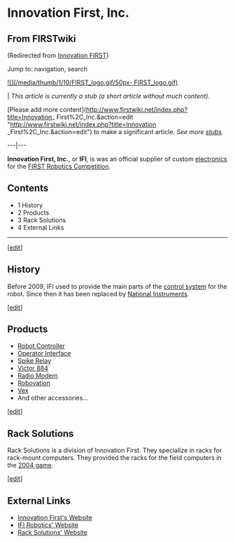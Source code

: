 # Innovation First, Inc.

## From FIRSTwiki

(Redirected from [Innovation FIRST](/index.php?title=Innovation_FIRST&redirect=no "Innovation FIRST"))

Jump to: navigation, search

[![](/media/thumb/1/10/FIRST_logo.gif/50px-
FIRST_logo.gif)](Image:FIRST_logo.gif)

| _This article is currently a stub (a short article without much content)._

[Please add more content](http://www.firstwiki.net/index.php?title=Innovation_
First%2C_Inc.&action=edit "http://www.firstwiki.net/index.php?title=Innovation
_First%2C_Inc.&action=edit") to make a significant article. _See more [stubs](Special:Shortpages "Special:Shortpages")._

---|---

**Innovation First, Inc.**, or **IFI**, is was an official supplier of custom [electronics](Electronics_and_circuitry "Electronics and circuitry") for the [FIRST Robotics Competition](FIRST_Robotics_Competition "FIRST Robotics Competition").

## Contents

- 1 History
- 2 Products
- 3 Rack Solutions
- 4 External Links

--------------------------------------------------------------------------------

[[edit](/index.php?title=Innovation_First%2C_Inc.&action=edit&section=1 "Edit
section: History")]

## History

Before 2009, IFI used to provide the main parts of the [control system](Control_system "Control system") for the robot. Since then it has been replaced by [National Instruments](/index.php?title=National_Instruments&action=edit "National
Instruments").

[[edit](/index.php?title=Innovation_First%2C_Inc.&action=edit&section=2 "Edit
section: Products")]

## Products

- [Robot Controller](robot-controller)
- [Operator Interface](operator-interface)
- [Spike Relay](Spike_relay "Spike relay")
- [Victor 884](victor-884)
- [Radio Modem](Radio_modem "Radio modem")
- [Robovation](robovation)
- [Vex](Vex "Vex")
- And other accessories...

[[edit](/index.php?title=Innovation_First%2C_Inc.&action=edit&section=3 "Edit
section: Rack Solutions")]

## Rack Solutions

Rack Solutions is a division of Innovation First. They specialize in racks for rack-mount computers. They provided the racks for the field computers in the [2004 game](Game_%282004%29 "Game \(2004\)").

[[edit](/index.php?title=Innovation_First%2C_Inc.&action=edit&section=4 "Edit
section: External Links")]

## External Links

- [Innovation First's Website](http://www.innovationfirst.com "http://www.innovationfirst.com")
- [IFI Robotics' Website](http://www.ifirobotics.com/ "http://www.ifirobotics.com/")
- [Rack Solutions' Website](http://www.racksolutions.com/ "http://www.racksolutions.com/")
